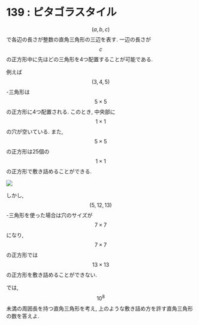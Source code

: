 # 139 : ピタゴラスタイル

$$(a, b, c)$$で各辺の長さが整数の直角三角形の三辺を表す. 一辺の長さが$$c$$の正方形中に先ほどの三角形を4つ配置することが可能である.

例えば$$(3, 4, 5)$$-三角形は$$5×5$$の正方形に4つ配置される. このとき, 中央部に$$1×1$$の穴が空いている. また, $$5×5$$の正方形は25個の$$1×1$$の正方形で敷き詰めることができる.

![](https://projecteuler.net/project/images/p139.png)

しかし, $$(5, 12, 13)$$-三角形を使った場合は穴のサイズが$$7×7$$になり, $$7×7$$の正方形では$$13×13$$の正方形を敷き詰めることができない.

では, $$10^8$$未満の周囲長を持つ直角三角形を考え, 上のような敷き詰め方を許す直角三角形の数を答えよ.  


